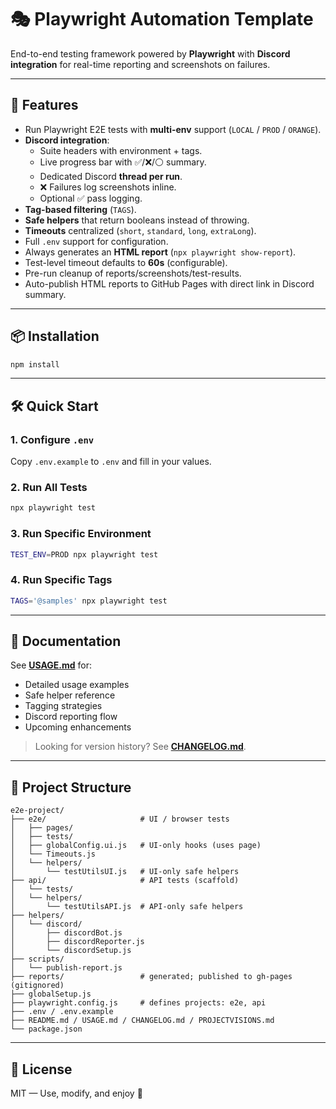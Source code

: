 # 🎭 Playwright Automation Template

End-to-end testing framework powered by **Playwright** with **Discord integration** for real-time reporting and screenshots on failures.

---

## 🚀 Features

- Run Playwright E2E tests with **multi-env** support (`LOCAL` / `PROD` / `ORANGE`).
- **Discord integration**:
  - Suite headers with environment + tags.
  - Live progress bar with ✅/❌/⚪ summary.
  - Dedicated Discord **thread per run**.
  - ❌ Failures log screenshots inline.
  - Optional ✅ pass logging.
- **Tag-based filtering** (`TAGS`).
- **Safe helpers** that return booleans instead of throwing.
- **Timeouts** centralized (`short`, `standard`, `long`, `extraLong`).
- Full `.env` support for configuration.
- Always generates an **HTML report** (`npx playwright show-report`).
- Test-level timeout defaults to **60s** (configurable).
- Pre-run cleanup of reports/screenshots/test-results.
- Auto-publish HTML reports to GitHub Pages with direct link in Discord summary.

---

## 📦 Installation

```bash
npm install
```

---

## 🛠 Quick Start

### 1. Configure `.env`
Copy `.env.example` to `.env` and fill in your values.


### 2. Run All Tests

```bash
npx playwright test
```

### 3. Run Specific Environment

```bash
TEST_ENV=PROD npx playwright test
```

### 4. Run Specific Tags

```bash
TAGS='@samples' npx playwright test
```

---

## 📘 Documentation

See **[USAGE.md](./USAGE.md)** for:

- Detailed usage examples
- Safe helper reference
- Tagging strategies
- Discord reporting flow
- Upcoming enhancements

> Looking for version history? See **[CHANGELOG.md](./CHANGELOG.md)**.

---

## 🧩 Project Structure

```
e2e-project/
├── e2e/                     # UI / browser tests
│   ├── pages/
│   ├── tests/
│   ├── globalConfig.ui.js   # UI-only hooks (uses page)
│   └── Timeouts.js
│   └── helpers/
│       └── testUtilsUI.js   # UI-only safe helpers
├── api/                     # API tests (scaffold)
│   └── tests/
│   └── helpers/
│       └── testUtilsAPI.js  # API-only safe helpers
├── helpers/
│   └── discord/
│       ├── discordBot.js
│       ├── discordReporter.js
│       └── discordSetup.js
├── scripts/
│   └── publish-report.js
├── reports/                 # generated; published to gh-pages (gitignored)
├── globalSetup.js
├── playwright.config.js     # defines projects: e2e, api
├── .env / .env.example
├── README.md / USAGE.md / CHANGELOG.md / PROJECTVISIONS.md
└── package.json
```

---

## 📄 License

MIT — Use, modify, and enjoy 🚀

